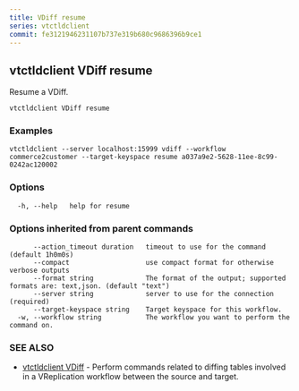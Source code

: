 ```yaml
---
title: VDiff resume
series: vtctldclient
commit: fe3121946231107b737e319b680c9686396b9ce1
---
```

## vtctldclient VDiff resume

Resume a VDiff.

```
vtctldclient VDiff resume
```

### Examples

```
vtctldclient --server localhost:15999 vdiff --workflow commerce2customer --target-keyspace resume a037a9e2-5628-11ee-8c99-0242ac120002
```

### Options

```
  -h, --help   help for resume
```

### Options inherited from parent commands

```
      --action_timeout duration   timeout to use for the command (default 1h0m0s)
      --compact                   use compact format for otherwise verbose outputs
      --format string             The format of the output; supported formats are: text,json. (default "text")
      --server string             server to use for the connection (required)
      --target-keyspace string    Target keyspace for this workflow.
  -w, --workflow string           The workflow you want to perform the command on.
```

### SEE ALSO

* [vtctldclient VDiff](../)	 - Perform commands related to diffing tables involved in a VReplication workflow between the source and target.

